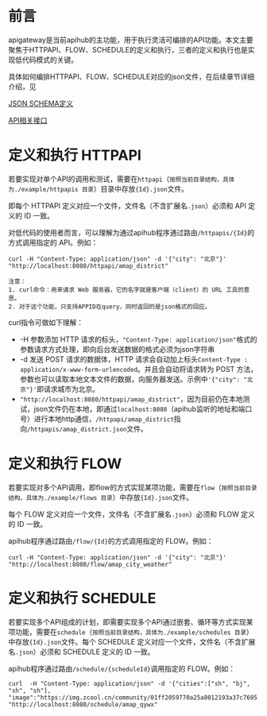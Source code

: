# 前言
apigateway是当前apihub的主功能，用于执行灵活可编排的API功能。本文主要聚焦于HTTPAPI、FLOW、SCHEDULE的定义和执行，三者的定义和执行也是实现低代码模式的关键。

具体如何编排HTTPAPI、FLOW、SCHEDULE对应的json文件，在后续章节详细介绍，见

[JSON SCHEMA定义](https://github.com/jasony62/tms-go-apihub/blob/main/doc/cn/json.md)

[API相关接口](https://github.com/jasony62/tms-go-apihub/blob/main/doc/cn/apis.md)

# 定义和执行 HTTPAPI
若要实现对单个API的调用和测试，需要在`httpapi`（`按照当前目录结构，具体为./example/httpapis 目录`）目录中存放`{Id}.json`文件。

即每个 HTTPAPI 定义对应一个文件，文件名（不含扩展名`.json`）必须和 API 定义的 ID 一致。

对低代码的使用者而言，可以理解为通过apihub程序通过路由`/httpapis/{Id}`的方式调用指定的 API。例如：

```
curl -H "Content-Type: application/json" -d '{"city": "北京"}' "http://localhost:8080/httpapi/amap_district"
```

    注意：
    1. curl命令：用来请求 Web 服务器，它的名字就是客户端（client）的 URL 工具的意思。
    2. 对于这个功能，只支持APPID在query，同时返回的是json格式的回应。

curl指令可做如下理解：

* -H 参数添加 HTTP 请求的标头，`"Content-Type: application/json"`格式的参数请求方式处理，即向后台发送数据的格式必须为json字符串
* -d 发送 POST 请求的数据体，HTTP 请求会自动加上标头`Content-Type : application/x-www-form-urlencoded`。并且会自动将请求转为 POST 方法，参数也可以读取本地文本文件的数据，向服务器发送。示例中`'{"city": "北京"}'`即请求城市为北京。
* `"http://localhost:8080/httpapi/amap_district"`，因为目前仍在本地测试，json文件仍在本地，即通过`localhost:8080`（apihub监听的地址和端口号）进行本地http通信，`/httpapi/amap_district`指向`/httpapis/amap_district.json`文件。

# 定义和执行 FLOW

若要实现对多个API调用，即flow的方式实现某项功能，需要在`flow`（`按照当前目录结构，具体为./example/flows 目录`）中存放`{Id}.json`文件。

每个 FLOW 定义对应一个文件，文件名（不含扩展名`.json`）必须和 FLOW 定义的 ID 一致。

apihub程序通过路由`/flow/{Id}`的方式调用指定的 FLOW。例如：

```
curl -H "Content-Type: application/json" -d '{"city": "北京"}' "http://localhost:8080/flow/amap_city_weather"
```
# 定义和执行 SCHEDULE
若要实现多个API组成的计划，即需要实现多个API通过嵌套、循环等方式实现某项功能，需要在`schedule`（`按照当前目录结构，具体为./example/schedules 目录`）中存放`{Id}.json`文件。每个 SCHEDULE 定义对应一个文件，文件名（不含扩展名`.json`）必须和 SCHEDULE 定义的 ID 一致。

apihub程序通过路由`/schedule/{scheduleId}`调用指定的 FLOW。例如：

```
curl  -H "Content-Type: application/json" -d '{"cities":["sh", "bj", "sh", "sh"], "image":"https://img.zcool.cn/community/01ff2059770a25a8012193a37c7695.jpg"}' "http://localhost:8080/schedule/amap_qywx"
```
